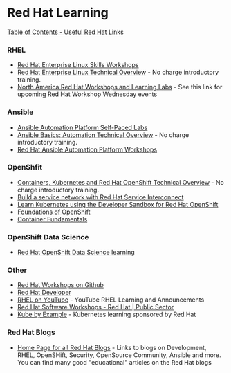 # Red Hat Learning

[Table of Contents - Useful Red Hat Links](https://github.com/pslucas0212/UsefulRedHatLinks)

### RHEL
- [Red Hat Enterprise Linux Skills Workshops](https://lab.redhat.com/)
- [Red Hat Enterprise Linux Technical Overview](https://www.redhat.com/en/services/training/rh024-red-hat-linux-technical-overview?utm_medium=Email&utm_campaign=weekly&sc_cid=7013a0000038466AAA) - No charge introductory training.
- [North America Red Hat Workshops and Learning Labs](https://www.redhat.com/en/events/na-workshops-labs) - See this link for upcoming Red Hat Workshop Wednesday events
 
### Ansible
- [Ansible Automation Platform Self-Paced Labs](https://www.ansible.com/products/ansible-training)
- [Ansible Basics: Automation Technical Overview](https://www.redhat.com/en/services/training/do007-ansible-essentials-simplicity-automation-technical-overview?section=Overview) - No charge introductory training.
- [Red Hat Ansible Automation Platform Workshops](https://aap2.demoredhat.com/)

### OpenShfit
- [Containers, Kubernetes and Red Hat OpenShift Technical Overview](https://www.redhat.com/en/services/training/do080-deploying-containerized-applications-technical-overview) - No charge introductory training.
- [Build a service network with Red Hat Service Interconnect](https://developers.redhat.com/courses/build-service-network-red-hat-service-interconnect)
- [Learn Kubernetes using the Developer Sandbox for Red Hat OpenShift](https://developers.redhat.com/developer-sandbox/activities/learn-kubernetes-using-red-hat-developer-sandbox-openshift?sc_cid=7013a000003SxUkAAK)
- [Foundations of OpenShift](https://developers.redhat.com/learn/openshift/foundations-openshift?sc_cid=7013a000003SxUkAAK)
- [Container Fundamentals](https://developers.redhat.com/learn/openshift/container-fundamentals?sc_cid=7013a000003SxUkAAK)

### OpenShift Data Science
- [Red Hat OpenShift Data Science learning](https://developers.redhat.com/learn/openshift-data-science)

### Other
- [Red Hat Workshops on Github](https://github.com/RedHatWorkshops/)
- [Red Hat Developer](https://developers.redhat.com/)
- [RHEL on YouTube](https://www.youtube.com/c/RedHatEnterpriseLinux) - YouTube RHEL Learning and Announcements
- [Red Hat Software Workshops - Red Hat | Public Sector](https://redhatgov.io/)
- [Kube by Example](https://kubebyexample.com) - Kubernetes learning sponsored by Red Hat



### Red Hat Blogs
- [Home Page for all Red Hat Blogs](https://www.redhat.com/en/all-blogs) - Links to blogs on Development, RHEL, OpenSHift, Security, OpenSource Community, Ansible and more.  You can find many good "educational" articles on the Red Hat blogs

